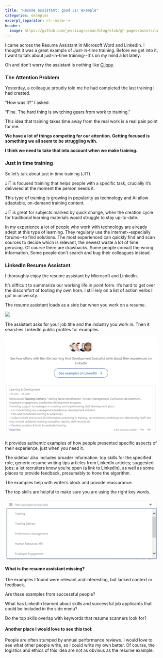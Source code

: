```yaml
---
title: "Resume assistant: good JIT example"
categories: examples
excerpt_separator: <!--more-->
header:
  image: https://github.com/jessicagrosman/blog/blob/gh-pages/assets/images/jit_banner.png
---
```

I came across the Resume Assistant in Microsoft Word and LinkedIn. I thought it was a great example of Just-in-time training. Before we get into it, I want to talk about just-in-time training--it's on my mind a lot lately. 

Oh and don't worry the assistant is nothing like [Clippy](https://www.artsy.net/article/artsy-editorial-life-death-microsoft-clippy-paper-clip-loved-hate).
<!--more-->
### The Attention Problem
Yesterday, a colleague proudly told me he had completed the last training I had created. 

“How was it?” I asked. 

“Fine. The hard thing is switching gears from work to training.”

This idea that training takes time away from the real work is a real pain point for me.

**We have a lot of things competing for our attention. Getting focused is something we all seem to be struggling with.**

**I think we need to take that into account when we make training.**

### Just in time training
So let’s talk about just in time training (JIT). 

JIT is focused training that helps people with a specific task, crucially it’s delivered at the moment the person needs it.

This type of training is growing in popularity as technology and AI allow adaptable, on-demand training content. 

JIT is great for subjects marked by quick change, when the creation cycle for traditional learning materials would struggle to stay up-to-date. 

In my experience a lot of people who work with technology are already adept at this type of learning. They regularly use the internet--especially forums--to find solutions. The most experienced can quickly find and scan sources to decide which is relevant, the newest waste a lot of time perusing. Of course there are drawbacks. Some people consult the wrong information. Some people don't search and bug their colleagues instead.

### LinkedIn Resume Assistant

I thoroughly enjoy the resume assistant by Microsoft and LinkedIn. 

It’s difficult to summarize our working life in point form. It’s hard to get over the discomfort of tooting my own horn. I still rely on a list of action verbs I got in university.

The resume assistant loads as a side bar when you work on a resume. 

<img src="{{ site.url }}/assets/images/resumeassistant.png">

The assistant asks for your job title and the industry you work in. Then it searches LinkedIn public profiles for examples.

![Top Skills Search](/assets/images/resumedetail.png)

It provides authentic examples of how people presented specific aspects of their experience, just when you need it.

The sidebar also includes broader information: top skills for the specified role, generic resume writing tips articles from LinkedIn articles; suggested jobs; a let recruiters know you’re open (a link to LinkedIn), as well as some places to provide feedback, presumably to hone the algorithm.

The examples help with writer’s block and provide reassurance.

The top skills are helpful to make sure you are using the right key words. 

![Top Skills Search](/assets/images/topskills.png)

#### What is the resume assistant missing?

The examples I found were relevant and interesting, but lacked  context or feedback.

Are these examples from successful people? 

What has LinkedIn learned about skills and successful job applicants that could be included in the side menu? 

Do the top skills overlap with keywords that resume scanners look for?


#### Another place I would love to see this tool:
People are often stumped by annual performance reviews. I would love to see what other people write, so I could write my own better. Of course, the logistics and ethics of this idea are not as obvious as the resume example.

